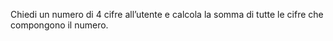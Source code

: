 Chiedi un numero di 4 cifre all’utente
e calcola la somma di tutte le cifre che compongono il numero.